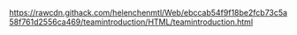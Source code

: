 https://rawcdn.githack.com/helenchenmtl/Web/ebccab54f9f18be2fcb73c5a58f761d2556ca469/teamintroduction/HTML/teamintroduction.html